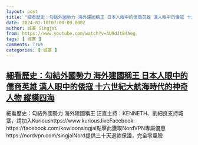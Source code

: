 ```yaml
---
layout: post
title: "細看歷史：勾結外國勢力 海外建國稱王 日本人眼中的儒商英雄 漢人眼中的倭寇 十六世紀大航海時代的神奇人物 縱橫四海"
date: 2024-02-10T07:00:09.000Z
author: 城寨 Singjai
from: https://www.youtube.com/watch?v=AU9dJtB4Aeg
tags: [ 城寨 ]
comments: True
categories: [ 城寨 ]
---
```

<!--1707548409000-->
[細看歷史：勾結外國勢力 海外建國稱王 日本人眼中的儒商英雄 漢人眼中的倭寇 十六世紀大航海時代的神奇人物 縱橫四海](https://www.youtube.com/watch?v=AU9dJtB4Aeg)
------

<div>
細看歷史：勾結外國勢力 海外建國稱王 汪直主持：KENNETH、劉細良支持城寨，請加入Kurioushttps://www.kurious.liveFacebook: https://facebook.com/kowloonsingjai點擊此獲取NordVPN專屬優惠  https://nordvpn.com/singjaiNord提供三十天退款保證，完全零風險
</div>
